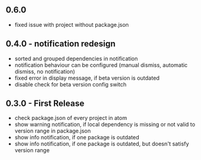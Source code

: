 ## 0.6.0
* fixed issue with project without package.json

## 0.4.0 - notification redesign
* sorted and grouped dependencies in notification
* notification behaviour can be configured (manual dismiss, automatic dismiss, no notification)
* fixed error in display message, if beta version is outdated
* disable check for beta version config switch

## 0.3.0 - First Release
* check package.json of every project in atom
* show warning notification, if local dependency is missing or not valid to version range in package.json
* show info notification, if one package is outdated
* show info notification, if one package is outdated, but doesn't satisfy version range
